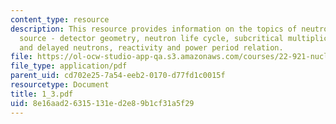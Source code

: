 ```yaml
---
content_type: resource
description: This resource provides information on the topics of neutron sources,
  source - detector geometry, neutron life cycle, subcritical multiplication, prompt
  and delayed neutrons, reactivity and power period relation.
file: https://ol-ocw-studio-app-qa.s3.amazonaws.com/courses/22-921-nuclear-power-plant-dynamics-and-control-january-iap-2006/8e16aad26315131ed2e89b1cf31a5f29_1_3.pdf
file_type: application/pdf
parent_uid: cd702e25-7a54-eeb2-0170-d77fd1c0015f
resourcetype: Document
title: 1_3.pdf
uid: 8e16aad2-6315-131e-d2e8-9b1cf31a5f29
---
```

